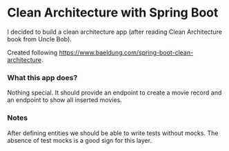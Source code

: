 # Clean Architecture with Spring Boot
I decided to build a clean architecture app (after reading Clean Architecture book from Uncle Bob).

Created following https://www.baeldung.com/spring-boot-clean-architecture.

### What this app does?
Nothing special. It should provide an endpoint to create a movie record and an endpoint to show all inserted movies.

### Notes
After defining entities we should be able to write tests without mocks. The absence of test mocks is a good sign for
this layer.